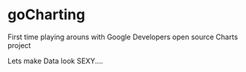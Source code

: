 # goCharting

First time playing arouns with Google Developers open source Charts project

Lets make Data look SEXY....
